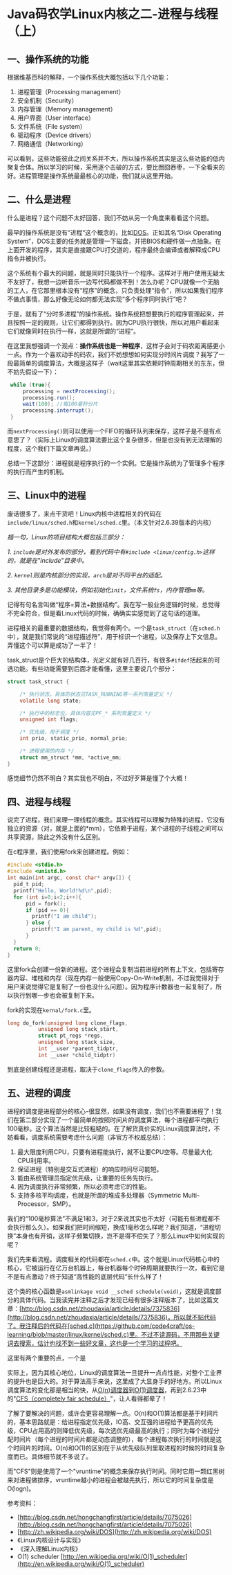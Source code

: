 Java码农学Linux内核之二-进程与线程（上）
=====

## 一、操作系统的功能

根据维基百科的解释，一个操作系统大概包括以下几个功能：

1. 进程管理（Processing management）
2. 安全机制（Security）
3. 内存管理（Memory management）
4. 用户界面（User interface）
5. 文件系统（File system）
6. 驱动程序（Device drivers）
7. 网络通信（Networking）

可以看到，这些功能彼此之间关系并不大，所以操作系统其实是这么些功能的低内聚复合体。所以学习的时候，采用逐个击破的方式，要比囫囵吞枣，一下全看来的好。进程管理是操作系统最最核心的功能，我们就从这里开始。

## 二、什么是进程

什么是进程？这个问题不太好回答，我们不妨从另一个角度来看看这个问题。

最早的操作系统是没有“进程“这个概念的，比如[DOS](http://zh.wikipedia.org/wiki/DOS)。正如其名“Disk Operating System”，DOS主要的任务就是管理一下磁盘，并把BIOS和硬件做一点抽象。在上面开发的程序，其实是直接跟CPU打交道的，程序最终会编译或者解释成CPU指令并被执行。

这个系统有个最大的问题，就是同时只能执行一个程序。这样对于用户使用无疑太不友好了，我想一边听音乐一边写代码都做不到！怎么办呢？CPU就像一个无脑的工人，在它那里根本没有“程序”的概念，只负责处理“指令”，所以如果我们程序不做点事情，那么好像无论如何都无法实现“多个程序同时执行”吧？

于是，就有了“分时多进程”的操作系统。操作系统把想要执行的程序管理起来，并且按照一定的规则，让它们都得到执行。因为CPU执行很快，所以对用户看起来它们就像同时在执行一样，这就是所谓的“进程“。

在这里我想强调一个观点：**操作系统也是一种程序**，这样子会对于码农距离感更小一点。作为一个喜欢动手的码农，我们不妨想想如何实现分时间片调度？我写了一段最简单的调度算法，大概是这样子（wait这里其实依赖时钟周期相关的东东，但不妨先假设一下）：

```java
 while (true){
     processing = nextProcessing();
     processing.run();
     wait(100); //每100毫秒分片
     processing.interrupt();
 }
 ```
 
 而`nextProcessing()`则可以使用一个FIFO的循环队列来保存，这样子是不是有点意思了？（实际上Linux的调度算法要比这个复杂很多，但是也没有到无法理解的程度，这个我们下篇文章再说。）
 
总结一下这部分：进程就是程序执行的一个实例。它是操作系统为了管理多个程序的执行而产生的机制。
 
## 三、Linux中的进程

废话很多了，来点干货吧！Linux内核中进程相关的代码在`include/linux/sched.h`和`kernel/sched.c`里。（本文针对2.6.39版本的内核）

*插一句，Linux的项目结构大概包括三部分：*

*1. `include`是对外发布的部分，看到代码中有`#include <linux/config.h>`这样的，就是在"include"目录中。*

*2. `kernel`则是内核部分的实现，`arch`是对不同平台的适配。*

*3. 其他目录多是功能模块，例如初始化`init`，文件系统`fs`，内存管理`mm`等。*

记得有句名言叫做“程序=算法+数据结构”。我在写一般业务逻辑的时候，总觉得不完全符合，但是看Linux代码的时候，确确实实感觉到了这句话的道理。

进程相关的最重要的数据结构，我觉得有两个。一个是`task_struct`（在`sched.h`中），就是我们常说的“进程描述符”，用于标识一个进程，以及保存上下文信息。弄懂这个可以算是成功了一半了！

task_struct是个巨大的结构体，光定义就有好几百行，有很多`#ifdef`括起来的可选功能。有些功能需要到后面才能看懂，这里主要说几个部分：

```c
struct task_struct {

    /* 执行状态，具体的状态见TASK_RUNNING等一系列常量定义 */
	volatile long state;

	/* 执行中的标志位，具体内容见PF_* 系列常量定义 */
	unsigned int flags;

    /* 优先级，用于调度 */
    int prio, static_prio, normal_prio;

    /* 进程使用的内存 */
    struct mm_struct *mm, *active_mm;
}
```

感觉细节仍然不明白？其实我也不明白，不过好歹算是懂了个大概！

## 四、进程与线程

说完了进程，我们来理一理线程的概念。其实线程可以理解为特殊的进程，它没有独立的资源（对，就是上面的*mm），它依赖于进程，某个进程的子线程之间可以共享资源，除此之外没有什么区别。

在c程序里，我们使用fork来创建进程。例如：

```c
#include <stdio.h>
#include <unistd.h>
int main(int argc, const char* argv[]) {
  pid_t pid;
  printf("Hello, World!%d\n",pid);
  for (int i=0;i<2;i++){
      pid = fork();
      if (pid == 0){
        printf("I am child");
      } else {
        printf("I am parent, my child is %d",pid);
      }
  }
  return 0;
}
```

这里fork会创建一份新的进程。这个进程会复制当前进程的所有上下文，包括寄存器内容、堆栈和内存（现在内存一般使用Copy-On-Write机制，不过我觉得对于用户来说觉得它是复制了一份也没什么问题）。因为程序计数器也一起复制了，所以执行到哪一步也会被复制下来。

fork的实现在`kernal/fork.c`里。

```c
long do_fork(unsigned long clone_flags,
	      unsigned long stack_start,
	      struct pt_regs *regs,
	      unsigned long stack_size,
	      int __user *parent_tidptr,
	      int __user *child_tidptr)
```

到底是创建线程还是进程，取决于`clone_flags`传入的参数。

## 五、进程的调度

进程的调度是进程部分的核心-很显然，如果没有调度，我们也不需要进程了！我们在第二部分实现了一个最简单的按照时间片的调度算法，每个进程都平均执行100毫秒。这个算法当然是比较粗糙的。在了解货真价实的Linux调度算法时，不妨看看，调度系统需要考虑什么问题（非官方不权威总结）：

1. 最大限度利用CPU，只要有进程能执行，就不让要CPU空等。尽量最大化CPU利用率。
2. 保证进程（特别是交互式进程）的响应时间尽可能短。
3. 能由系统管理员指定优先级，让重要的任务先执行。
4. 因为调度执行非常频繁，所以必须考虑它的性能。
5. 支持多核平均调度，也就是所谓的堆成多处理器（Symmetric Multi-Processor，SMP）。

我们的“100毫秒算法”不满足1和3，对于2来说其实也不太好（可能有些进程都不会执行那么久）。如果我们把时间缩短，换成1毫秒怎么样呢？我们知道，“进程切换”本身也有开销，这样子频繁切换，岂不是得不偿失了？那么Linux中如何实现的呢？

我们先来看流程。调度相关的代码都在`sched.c`中。这个就是Linux代码核心中的核心，它被运行在亿万台机器上，每台机器每个时钟周期就要执行一次，看到它是不是有点激动？终于知道“高性能的底层代码”长什么样了！

这个类的核心函数是`asmlinkage void __sched schedule(void)`，这就是调度部分的具体代码。当我读完并注释之后才发现已经有很多注释版本了，比如这篇文章：[http://blog.csdn.net/zhoudaxia/article/details/7375836](http://blog.csdn.net/zhoudaxia/article/details/7375836)，所以就不贴代码了。我注释后的代码在[sched.c](https://github.com/code4craft/os-learning/blob/master/linux/kernel/sched.c)里。不过不读源码，不用那些关键词去搜索，估计也找不到一些好文章，这也是一个学习的过程吧。

这里有两个重要的点，一个是

实际上，因为其核心地位，Linux的调度算法一旦提升一点点性能，对整个工业界的提升也是巨大的。对于算法高手来说，这里成了大显身手的好地方。所以Linux调度算法的变化那是相当的快，从[O(n)调度器](http://en.wikipedia.org/wiki/O(n)_scheduler)到[O(1)调度器](http://en.wikipedia.org/wiki/O\(1\)_scheduler)，再到2.6.23中的"[CFS（completely fair schedule）](http://zh.wikipedia.org/wiki/%E5%AE%8C%E5%85%A8%E5%85%AC%E5%B9%B3%E6%8E%92%E7%A8%8B%E5%99%A8)"，让人看得都晕了！

了解了要解决的问题，或许会更容易理解一点。O(n)和O(1)算法都是基于时间片的，基本思路就是：给进程指定优先级，IO高、交互强的进程给予更高的优先级，CPU占用高的则降低优先级，每次选优先级最高的执行；同时为每个进程分配时间片（每个进程的时间片都是动态调整的），每个进程每次执行的时间就是这个时间片的时间。O(n)和O(1)的区别在于从优先级队列里取进程的时候的时间复杂度而已。具体细节就不多说了。

而"CFS"则是使用了一个"vruntime"的概念来保存执行时间。同时它用一颗红黑树来对进程做排序，vruntime越小的进程会被越先执行，所以它的时间复杂度是O(logn)。

参考资料：

* [http://blog.csdn.net/hongchangfirst/article/details/7075026](http://blog.csdn.net/hongchangfirst/article/details/7075026)
* [http://zh.wikipedia.org/wiki/DOS](http://zh.wikipedia.org/wiki/DOS)
* 《Linux内核设计与实现》
* 《深入理解Linux内核》
* O(1) scheduler [http://en.wikipedia.org/wiki/O(1)_scheduler](http://en.wikipedia.org/wiki/O(1)_scheduler)